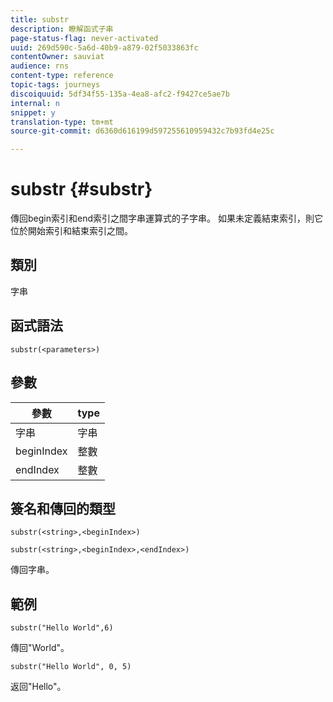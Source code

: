 ```yaml
---
title: substr
description: 瞭解函式子串
page-status-flag: never-activated
uuid: 269d590c-5a6d-40b9-a879-02f5033863fc
contentOwner: sauviat
audience: rns
content-type: reference
topic-tags: journeys
discoiquuid: 5df34f55-135a-4ea8-afc2-f9427ce5ae7b
internal: n
snippet: y
translation-type: tm+mt
source-git-commit: d6360d616199d597255610959432c7b93fd4e25c

---
```



# substr {#substr}

傳回begin索引和end索引之間字串運算式的子字串。 如果未定義結束索引，則它位於開始索引和結束索引之間。

## 類別

字串

## 函式語法

`substr(<parameters>)`

## 參數

| 參數 | type |
|-------------|----------|
| 字串 | 字串 |
| beginIndex | 整數 |
| endIndex | 整數 |

## 簽名和傳回的類型

`substr(<string>,<beginIndex>)`

`substr(<string>,<beginIndex>,<endIndex>)`

傳回字串。

## 範例

`substr("Hello World",6)`

傳回&quot;World&quot;。

`substr("Hello World", 0, 5)`

返回&quot;Hello&quot;。